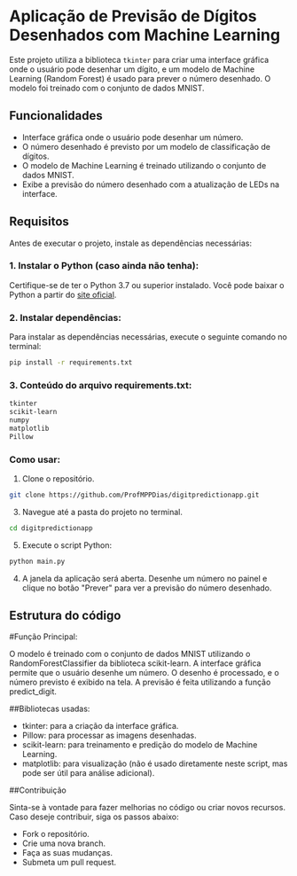 # Aplicação de Previsão de Dígitos Desenhados com Machine Learning

Este projeto utiliza a biblioteca `tkinter` para criar uma interface gráfica onde o usuário pode desenhar um dígito, e um modelo de Machine Learning (Random Forest) é usado para prever o número desenhado. O modelo foi treinado com o conjunto de dados MNIST.

## Funcionalidades

- Interface gráfica onde o usuário pode desenhar um número.
- O número desenhado é previsto por um modelo de classificação de dígitos.
- O modelo de Machine Learning é treinado utilizando o conjunto de dados MNIST.
- Exibe a previsão do número desenhado com a atualização de LEDs na interface.

## Requisitos

Antes de executar o projeto, instale as dependências necessárias:

### 1. Instalar o Python (caso ainda não tenha):
Certifique-se de ter o Python 3.7 ou superior instalado. Você pode baixar o Python a partir do [site oficial](https://www.python.org/downloads/).

### 2. Instalar dependências:

Para instalar as dependências necessárias, execute o seguinte comando no terminal:

```bash
pip install -r requirements.txt
```

### 3. Conteúdo do arquivo requirements.txt:

```bash
tkinter
scikit-learn
numpy
matplotlib
Pillow
```

### Como usar:

1. Clone o repositório.
```bash
git clone https://github.com/ProfMPPDias/digitpredictionapp.git
```
3. Navegue até a pasta do projeto no terminal.
```bash
cd digitpredictionapp
```
5. Execute o script Python:
```bash
python main.py
```
4. A janela da aplicação será aberta. Desenhe um número no painel e clique no botão "Prever" para ver a previsão do número desenhado.

## Estrutura do código

#Função Principal:

O modelo é treinado com o conjunto de dados MNIST utilizando o RandomForestClassifier da biblioteca scikit-learn.
A interface gráfica permite que o usuário desenhe um número. O desenho é processado, e o número previsto é exibido na tela.
A previsão é feita utilizando a função predict_digit.

##Bibliotecas usadas:

- tkinter: para a criação da interface gráfica.
- Pillow: para processar as imagens desenhadas.
- scikit-learn: para treinamento e predição do modelo de Machine Learning.
- matplotlib: para visualização (não é usado diretamente neste script, mas pode ser útil para análise adicional).

##Contribuição

Sinta-se à vontade para fazer melhorias no código ou criar novos recursos. Caso deseje contribuir, siga os passos abaixo:

- Fork o repositório.
- Crie uma nova branch.
- Faça as suas mudanças.
- Submeta um pull request.
